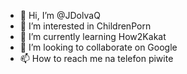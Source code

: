 - 👋 Hi, I’m @JDolvaQ
- 👀 I’m interested in ChildrenPorn
- 🌱 I’m currently learning How2Kakat
- 💞️ I’m looking to collaborate on Google
- 📫 How to reach me na telefon piwite

<!---
JDolvaQ/JDolvaQ is a ✨ special ✨ repository because its `README.md` (this file) appears on your GitHub profile.
You can click the Preview link to take a look at your changes.
--->
